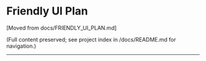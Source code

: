 # Friendly UI Plan

[Moved from docs/FRIENDLY_UI_PLAN.md]

(Full content preserved; see project index in /docs/README.md for navigation.)

---

